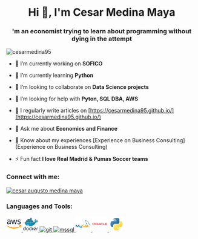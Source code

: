 
<h1 align="center">Hi 👋, I'm Cesar Medina Maya</h1>
<h3 align="center">'m an economist trying to learn about programming without dying in the attempt</h3>

<p align="left"> <img src="https://komarev.com/ghpvc/?username=cesarmedina95&label=Profile%20views&color=0e75b6&style=flat" alt="cesarmedina95" /> </p>

- 🔭 I’m currently working on **SOFICO**

- 🌱 I’m currently learning **Python**

- 👯 I’m looking to collaborate on **Data Science projects**

- 🤝 I’m looking for help with **Pyton, SQL DBA, AWS**

- 📝 I regularly write articles on [https://cesarmedina95.github.io/](https://cesarmedina95.github.io/)

- 💬 Ask me about **Economics and Finance**

- 📄 Know about my experiences [Experience on Business Consulting](Experience on Business Consulting)

- ⚡ Fun fact **I love Real Madrid & Pumas Soccer teams**

<h3 align="left">Connect with me:</h3>
<p align="left">
<a href="https://linkedin.com/in/cesar augusto medina maya" target="blank"><img align="center" src="https://raw.githubusercontent.com/rahuldkjain/github-profile-readme-generator/master/src/images/icons/Social/linked-in-alt.svg" alt="cesar augusto medina maya" height="30" width="40" /></a>
</p>

<h3 align="left">Languages and Tools:</h3>
<p align="left"> <a href="https://aws.amazon.com" target="_blank" rel="noreferrer"> <img src="https://raw.githubusercontent.com/devicons/devicon/master/icons/amazonwebservices/amazonwebservices-original-wordmark.svg" alt="aws" width="40" height="40"/> </a> <a href="https://www.docker.com/" target="_blank" rel="noreferrer"> <img src="https://raw.githubusercontent.com/devicons/devicon/master/icons/docker/docker-original-wordmark.svg" alt="docker" width="40" height="40"/> </a> <a href="https://git-scm.com/" target="_blank" rel="noreferrer"> <img src="https://www.vectorlogo.zone/logos/git-scm/git-scm-icon.svg" alt="git" width="40" height="40"/> </a> <a href="https://www.microsoft.com/en-us/sql-server" target="_blank" rel="noreferrer"> <img src="https://www.svgrepo.com/show/303229/microsoft-sql-server-logo.svg" alt="mssql" width="40" height="40"/> </a> <a href="https://www.mysql.com/" target="_blank" rel="noreferrer"> <img src="https://raw.githubusercontent.com/devicons/devicon/master/icons/mysql/mysql-original-wordmark.svg" alt="mysql" width="40" height="40"/> </a> <a href="https://www.oracle.com/" target="_blank" rel="noreferrer"> <img src="https://raw.githubusercontent.com/devicons/devicon/master/icons/oracle/oracle-original.svg" alt="oracle" width="40" height="40"/> </a> <a href="https://www.python.org" target="_blank" rel="noreferrer"> <img src="https://raw.githubusercontent.com/devicons/devicon/master/icons/python/python-original.svg" alt="python" width="40" height="40"/> </a> </p>
